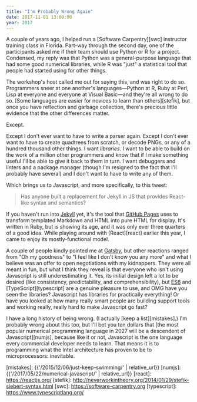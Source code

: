 ```yaml
---
title: "I'm Probably Wrong Again"
date: 2017-11-01 13:00:00
year: 2017
---
```


A couple of years ago,
I helped run a [Software Carpentry][swc] instructor training class in Florida.
Part-way through the second day,
one of the participants asked me if their team should use Python or R for a project.
Condensed,
my reply was that Python was a general-purpose language that had some good numerical libraries,
while R was "just" a statistical tool that people had started using for other things.

The workshop's host called me out for saying this,
and was right to do so.
Programmers sneer at one another's languages—Python at R,
Ruby at Perl,
Lisp at everyone and everyone at Visual Basic—and they're all wrong to do so.
[Some languages are easier for novices to learn than others][stefik],
but once you have reflection and garbage collection,
there's precious little evidence that the other differences matter.

Except.

Except I don't ever want to have to write a parser again.
Except I don't ever want to have to create quadtrees from scratch,
or decode PNGs,
or any of a hundred thousand other things.
I want *libraries*.
I want to be able to build on the work of a million other programmers
and know that if I make something useful I'll be able to give it back to them in turn.
I want debuggers and linters and a package manager
(though I'm resigned to the fact that I'll probably have several)
and I don't want to have to write any of them.

Which brings us to Javascript,
and more specifically, to this tweet:

> Has anyone built a replacement for Jekyll in JS that provides React-like syntax and semantics?

If you haven't run into [Jekyll][jekyll] yet,
it's the tool that [GitHub Pages][ghp] uses to transform templated Markdown and HTML
into pure HTML for display.
It's written in Ruby,
but is showing its age,
and it was only ever three quarters of a good idea.
While playing around with [React][react] earlier this year,
I came to enjoy its mostly-functional model.

A couple of people kindly pointed me at [Gatsby][gatsby],
but other reactions
ranged from "Oh my goodness" to "I feel like I don't know you any more"
and what I believe was an offer to open negotiations with my kidnappers.
They were all meant in fun,
but what I think they reveal is that everyone who isn't using Javascript is still underestimating it.
Yes,
its initial design left a lot to be desired
(like consistency, predictability, and comprehensibility),
but [ES6][es6] and [TypeScript][typescript] are a genuine pleasure to use,
and OMG have you seen the libraries?
Javascript has libraries for practically everything!
Or have you looked at how many really smart people are building support tools
and working really, really hard to make Javascript go fast?

I have a long history of being wrong.
(I actually [keep a list][mistakes].)
I'm probably wrong about this too,
but I'll bet you ten dollars that
[the most popular numerical programming language in 2027 will be a descendent of Javascript][numjs],
because like it or not,
Javascript is the one language every commercial developer needs to learn.
That means it is to programming what the Intel architecture has proven to be to microprocessors:
inevitable.

[es6]: http://es6-features.org/
[gatsby]: https://www.gatsbyjs.org/
[ghp]: https://pages.github.com/
[jekyll]: https://jekyllrb.com/
[mistakes]: {{'/2015/12/06/just-keep-swimming/' | relative_url}}
[numjs]: {{'/2017/05/22/numerical-javascript/' | relative_url}}
[react]: https://reactjs.org/
[stefik]: http://neverworkintheory.org/2014/01/29/stefik-siebert-syntax.html
[swc]: https://software-carpentry.org
[typescript]: https://www.typescriptlang.org/
